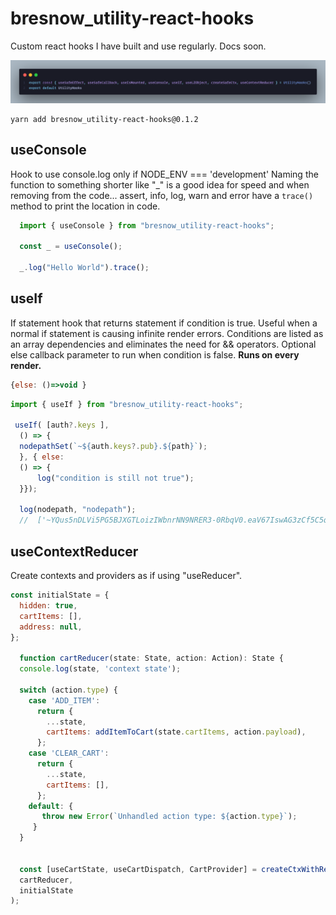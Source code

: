 # bresnow_utility-react-hooks

Custom react hooks I have built and use regularly. Docs soon.

![Image](./img/hooksIndex.png)

```terminal
yarn add bresnow_utility-react-hooks@0.1.2
```

## useConsole

  Hook to use console.log only if NODE_ENV === 'development'
  Naming the function to something shorter like "_" is a good idea for speed and when removing from the code...
  assert, info, log, warn and error have a ```trace()``` method to print the location in code.

```javascript
  import { useConsole } from "bresnow_utility-react-hooks";

  const _ = useConsole();

  _.log("Hello World").trace();
```

## useIf

 If statement hook that returns statement if condition is true. Useful when a normal if statement is causing infinite render errors. Conditions are listed as an array dependencies and eliminates the need for && operators.
 Optional else callback parameter to run when condition is false. **Runs on every render.**

 ```javascript  
 {else: ()=>void }
 ```

```javascript
import { useIf } from "bresnow_utility-react-hooks";

 useIf( [auth?.keys ],
  () => {
  nodepathSet(`~${auth.keys?.pub}.${path}`);
  }, { else: 
  () => {
      log("condition is still not true");
  }});

  log(nodepath, "nodepath");   
  //  ['~YQus5nDLVi5PG5BJXGTLoizIWbnrNN9NRER3-0RbqV0.eaV67IswAG3zCf5C5qqR7mF7EwgfmqIsjgf1MDhSNPA.pages.index', 'nodepath']
```

## useContextReducer

Create contexts and providers as if using "useReducer".

``` javascript
const initialState = {
  hidden: true,
  cartItems: [],
  address: null,
};

  function cartReducer(state: State, action: Action): State {
  console.log(state, 'context state');

  switch (action.type) {
    case 'ADD_ITEM':
      return {
        ...state,
        cartItems: addItemToCart(state.cartItems, action.payload),
      };
    case 'CLEAR_CART':
      return {
        ...state,
        cartItems: [],
      };
    default: {
       throw new Error(`Unhandled action type: ${action.type}`);
     }
  }
  

  const [useCartState, useCartDispatch, CartProvider] = createCtxWithReducer(
  cartReducer,
  initialState
);
```
